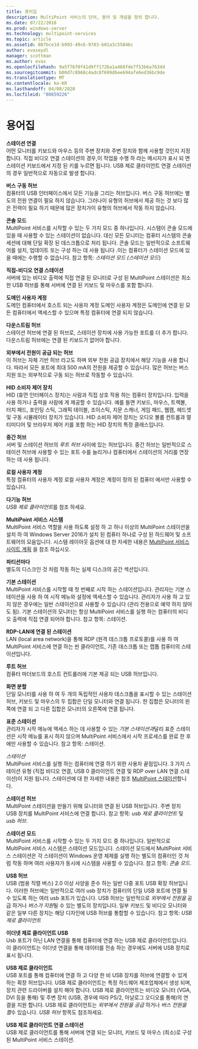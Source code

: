 ```yaml
---
title: 용어집
description: MultiPoint 서비스의 단어, 용어 및 개념을 정의 합니다.
ms.date: 07/22/2016
ms.prod: windows-server
ms.technology: multipoint-services
ms.topic: article
ms.assetid: 807bce1d-b993-49c6-9783-b01a3c55846c
author: evaseydl
manager: scottman
ms.author: evas
ms.openlocfilehash: 9a5f76f0f41d9ff1726a1a468fde7f53b6a7634d
ms.sourcegitcommit: b00d7c8968c4adc8f699dbee694afe6ed36bc9de
ms.translationtype: MT
ms.contentlocale: ko-KR
ms.lasthandoff: 04/08/2020
ms.locfileid: "80859226"
---
```

# <a name="glossary"></a>용어집
**스테이션 연결**  
어떤 모니터를 키보드와 마우스 등의 주변 장치와 주변 장치와 함께 사용할 것인지 지정 합니다. 직접 비디오 연결 스테이션의 경우,이 작업을 수행 하 라는 메시지가 표시 되 면 스테이션 키보드에서 지정 된 키를 누르면 됩니다. USB 제로 클라이언트 연결 스테이션의 경우 일반적으로 자동으로 발생 합니다.  
  
**버스 구동 허브**  
컴퓨터의 USB 인터페이스에서 모든 기능을 그리는 허브입니다. 버스 구동 허브에는 별도의 전원 연결이 필요 하지 않습니다. 그러나이 유형의 허브에서 제공 하는 것 보다 많은 전력이 필요 하기 때문에 많은 장치가이 유형의 허브에서 작동 하지 않습니다.  
  
**콘솔 모드**  
MultiPoint 서비스를 시작할 수 있는 두 가지 모드 중 하나입니다. 시스템이 콘솔 모드에 있을 때 사용할 수 있는 스테이션이 없습니다. 대신 모든 모니터는 컴퓨터 시스템의 콘솔 세션에 대해 단일 확장 된 데스크톱으로 처리 됩니다. 콘솔 모드는 일반적으로 소프트웨어를 설치, 업데이트 또는 구성 하는 데 사용 됩니다 .이는 컴퓨터가 스테이션 모드에 있을 때에는 수행할 수 없습니다. 참고 항목: *스테이션 모드 (스테이션 모드*)  
  
**직접-비디오 연결 스테이션**  
서버에 있는 비디오 출력에 직접 연결 된 모니터로 구성 된 MultiPoint 스테이션은 최소한 USB 허브를 통해 서버에 연결 된 키보드 및 마우스를 포함 합니다.  
  
**도메인 사용자 계정**  
도메인 컴퓨터에서 호스트 되는 사용자 계정 도메인 사용자 계정은 도메인에 연결 된 모든 컴퓨터에서 액세스할 수 있으며 특정 컴퓨터에 연결 되지 않습니다.  
  
**다운스트림 허브**  
스테이션 허브에 연결 된 허브로, 스테이션 장치에 사용 가능한 포트를 더 추가 합니다. 다운스트림 허브에는 연결 된 키보드가 없어야 합니다.  
  
**외부에서 전원이 공급 되는 허브**  
이 허브는 자체 기반 허브 라고도 하며 외부 전원 공급 장치에서 해당 기능을 사용 합니다. 따라서 모든 포트에 최대 500 mA의 전원을 제공할 수 있습니다. 많은 허브는 버스 지원 또는 외부적으로 구동 되는 허브로 작동할 수 있습니다.  
  
**HID 소비자 제어 장치**  
HID (휴먼 인터페이스 장치)는 사람과 직접 상호 작용 하는 컴퓨터 장치입니다. 입력을 사용 하거나 출력을 사람에 게 제공할 수 있습니다. 예를 들면 키보드, 마우스, 트랙볼, 터치 패드, 포인팅 스틱, 그래픽 테이블, 조이스틱, 지문 스캐너, 게임 패드, 웹캠, 헤드셋 및 구동 시뮬레이터 장치가 있습니다. HID 소비자 제어 장치는 오디오 볼륨 컨트롤과 멀티미디어 및 브라우저 제어 키를 포함 하는 HID 장치의 특정 클래스입니다.  
  
**중간 허브**  
서버 및 스테이션 허브의 *루트 허브* 사이에 있는 허브입니다. 중간 허브는 일반적으로 스테이션 허브에 사용할 수 있는 포트 수를 늘리거나 컴퓨터에서 스테이션의 거리를 연장 하는 데 사용 됩니다.  
  
**로컬 사용자 계정**  
특정 컴퓨터의 사용자 계정 로컬 사용자 계정은 계정이 정의 된 컴퓨터 에서만 사용할 수 있습니다.  
  
**다기능 허브**  
*USB 제로 클라이언트*를 참조 하세요.  
  
**MultiPoint 서비스 시스템**  
MultiPoint 서비스 역할을 사용 하도록 설정 하 고 하나 이상의 MultiPoint 스테이션을 설치 하 여 Windows Server 2016가 설치 된 컴퓨터 하나로 구성 된 하드웨어 및 소프트웨어의 모음입니다. 시스템 레이아웃 옵션에 대 한 자세한 내용은 [MultiPoint 서비스 사이트 계획](MultiPoint-services-Site-Planning.md) 을 참조 하십시오.  
  
**파티션마다**  
별도의 디스크인 것 처럼 작동 하는 실제 디스크의 공간 섹션입니다.  
  
**기본 스테이션**  
MultiPoint 서비스를 시작할 때 첫 번째로 시작 하는 스테이션입니다. 관리자는 기본 스테이션을 사용 하 여 시작 메뉴와 설정에 액세스할 수 있습니다. 관리자가 사용 하 고 있지 않은 경우에는 일반 스테이션으로 사용할 수 있습니다 (관리 전용으로 예약 하지 않아도 됨). 기본 스테이션의 모니터는 항상 MultiPoint 서비스를 실행 하는 컴퓨터의 비디오 출력에 직접 연결 되어야 합니다. 참고 항목: 스테이션.  
  
**RDP-LAN에 연결 된 스테이션**  
LAN (local area network)을 통해 RDP (원격 데스크톱 프로토콜)를 사용 하 여 MultiPoint 서비스에 연결 하는 씬 클라이언트, 기존 데스크톱 또는 랩톱 컴퓨터의 스테이션입니다.  
  
**루트 허브**  
컴퓨터 마더보드의 호스트 컨트롤러에 기본 제공 되는 USB 허브입니다.  
  
**화면 분할**  
단일 모니터를 사용 하 여 두 개의 독립적인 사용자 데스크톱을 표시할 수 있는 스테이션 허브, 키보드 및 마우스의 두 집합은 단일 모니터와 연결 됩니다. 한 집합은 모니터의 왼쪽에 연결 되 고 다른 집합은 모니터의 오른쪽에 연결 됩니다.  
  
**표준 스테이션**  
관리자가 시작 메뉴에 액세스 하는 데 사용할 수 있는 *기본 스테이션과*달리 표준 스테이션은 시작 메뉴를 표시 하지 않으며 MultiPoint 서비스에서 시작 프로세스를 완료 한 후에만 사용할 수 있습니다. 참고 항목: 스테이션.  
  
*스테이션*  
MultiPoint 서비스를 실행 하는 컴퓨터에 연결 하기 위한 사용자 끝점입니다. 3 가지 스테이션 유형 (직접 비디오 연결, USB 0 클라이언트 연결 및 RDP over LAN 연결 스테이션)이 지원 됩니다. 스테이션에 대 한 자세한 내용은 참조 [MultiPoint 스테이션](MultiPoint-services-Stations.md)합니다.  
  
**스테이션 허브**  
MultiPoint 스테이션을 만들기 위해 모니터와 연결 된 USB 허브입니다. 주변 장치 USB 장치를 MultiPoint 서비스에 연결 합니다. 참고 항목: *usb 제로 클라이언트* 및 *usb 허브*.  
  
**스테이션 모드**  
MultiPoint 서비스를 시작할 수 있는 두 가지 모드 중 하나입니다. 일반적으로 MultiPoint 서비스 시스템은 스테이션 모드입니다. 스테이션 모드에서 MultiPoint 서비스 스테이션은 각 스테이션이 Windows 운영 체제를 실행 하는 별도의 컴퓨터인 것 처럼 작동 하며 여러 사용자가 동시에 시스템을 사용할 수 있습니다. 참고 항목: *콘솔 모드*.  
  
**USB 허브**  
USB (범용 직렬 버스) 2.0 이상 사양을 준수 하는 일반 다중 포트 USB 확장 허브입니다. 이러한 허브에는 일반적으로 여러 usb 장치가 컴퓨터의 단일 USB 포트에 연결 될 수 있도록 하는 여러 usb 포트가 있습니다. USB 허브는 일반적으로 *외부에서 전원을* 공급 하거나 *버스가 지원*될 수 있는 별도의 장치입니다. 일부 키보드 및 비디오 모니터와 같은 일부 다른 장치는 해당 디자인에 USB 허브를 통합할 수 있습니다. 참고 항목: *USB 제로 클라이언트*  
  
**이더넷 제로 클라이언트 USB**  
Usb 포트가 아닌 LAN 연결을 통해 컴퓨터에 연결 하는 USB 제로 클라이언트입니다. 이 클라이언트는 이더넷 연결을 통해 데이터를 전송 하는 경우에도 서버에 USB 장치로 표시 됩니다.  
  
**USB 제로 클라이언트**  
USB 포트를 통해 컴퓨터에 연결 하 고 다양 한 비 USB 장치를 허브에 연결할 수 있게 하는 확장 허브입니다. USB 제로 클라이언트는 특정 하드웨어 제조업체에서 생성 되며, 장치 관련 드라이버를 설치 해야 합니다. USB 제로 클라이언트는 비디오 모니터 (VGA, DVI 등을 통해) 및 주변 장치 (USB, 경우에 따라 PS/2, 아날로그 오디오를 통해)의 연결을 지원 합니다. USB 제로 클라이언트는 *외부에서 전원을 공급* 하거나 *버스 전원을 켤*수 있습니다. *USB 허브* 항목도 참조하세요.  
  
**USB 제로 클라이언트 연결 스테이션**  
USB 제로 클라이언트를 통해 서버에 연결 되는 모니터, 키보드 및 마우스 (최소)로 구성 된 MultiPoint 서비스 스테이션.  
  
